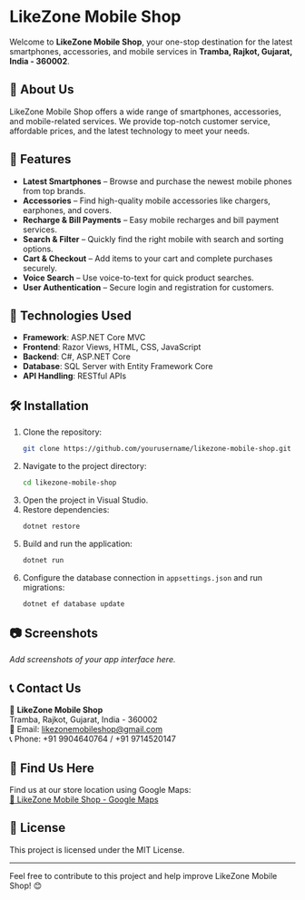 # LikeZone Mobile Shop

Welcome to **LikeZone Mobile Shop**, your one-stop destination for the latest smartphones, accessories, and mobile services in **Tramba, Rajkot, Gujarat, India - 360002**.

## 📌 About Us
LikeZone Mobile Shop offers a wide range of smartphones, accessories, and mobile-related services. We provide top-notch customer service, affordable prices, and the latest technology to meet your needs.

## 🛒 Features
- **Latest Smartphones** – Browse and purchase the newest mobile phones from top brands.
- **Accessories** – Find high-quality mobile accessories like chargers, earphones, and covers.
- **Recharge & Bill Payments** – Easy mobile recharges and bill payment services.
- **Search & Filter** – Quickly find the right mobile with search and sorting options.
- **Cart & Checkout** – Add items to your cart and complete purchases securely.
- **Voice Search** – Use voice-to-text for quick product searches.
- **User Authentication** – Secure login and registration for customers.

## 🚀 Technologies Used
- **Framework**: ASP.NET Core MVC
- **Frontend**: Razor Views, HTML, CSS, JavaScript
- **Backend**: C#, ASP.NET Core
- **Database**: SQL Server with Entity Framework Core
- **API Handling**: RESTful APIs

## 🛠 Installation
1. Clone the repository:
   ```sh
   git clone https://github.com/yourusername/likezone-mobile-shop.git
   ```
2. Navigate to the project directory:
   ```sh
   cd likezone-mobile-shop
   ```
3. Open the project in Visual Studio.
4. Restore dependencies:
   ```sh
   dotnet restore
   ```
5. Build and run the application:
   ```sh
   dotnet run
   ```
6. Configure the database connection in `appsettings.json` and run migrations:
   ```sh
   dotnet ef database update
   ```

## 📷 Screenshots
_Add screenshots of your app interface here._

## 📞 Contact Us
📍 **LikeZone Mobile Shop**  
Tramba, Rajkot, Gujarat, India - 360002  
📧 Email: likezonemobileshop@gmail.com  
📞 Phone: +91 9904640764 / +91 9714520147  

## 📍 Find Us Here
Find us at our store location using Google Maps:  
[📍 LikeZone Mobile Shop - Google Maps](https://www.google.com/maps/place/Like+Zone+Mobile+Shop/@22.2273058,70.9084468,17z/data=!3m1!4b1!4m6!3m5!1s0x3959b3551aaaaaa3:0xdb55ec52f4a4c4f4!8m2!3d22.2273058!4d70.9084468!16s%2Fg%2F11h2yr_fq4)

## 📜 License
This project is licensed under the MIT License.

---
Feel free to contribute to this project and help improve LikeZone Mobile Shop! 😊
